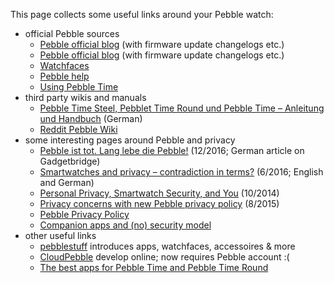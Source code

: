 This page collects some useful links around your Pebble watch:

* official Pebble sources
    * [Pebble official blog](https://blog.getpebble.com/) (with firmware update changelogs etc.)
    * [Pebble official blog](https://blog.getpebble.com/) (with firmware update changelogs etc.)
    * [Watchfaces](https://apps.getpebble.com/en_US/watchfaces?dev_settings=true)
    * [Pebble help](https://help.getpebble.com/customer/portal/articles/1722567-introduction-to-pebble)
    * [Using Pebble Time](http://help.getpebble.com/customer/en/portal/topics/767707-using-pebble-time/articles?b_id=8309)
* third party wikis and manuals
    * [Pebble Time Steel, Pebblet Time Round und Pebble Time – Anleitung und Handbuch](http://www.appdated.de/2016/03/pebble-time-steel-pebblet-time-round-und-pebble-time-anleitung-und-handbuch/) (German)
    * [Reddit Pebble Wiki](https://www.reddit.com/r/pebble/wiki/index)
* some interesting pages around Pebble and privacy
    * [Pebble ist tot. Lang lebe die Pebble!](https://www.androidpit.de/pebble-ist-tot-lang-lebe-die-pebble) (12/2016; German article on Gadgetbridge)
    * [Smartwatches and privacy – contradiction in terms?](https://android.izzysoft.de/articles/named/smartwatch-privacy) (6/2016; English and German)
    * [Personal Privacy, Smartwatch Security, and You](http://smartwatches.org/learn/privacy-smartwatch-security-and-you/) (10/2014)
    * [Privacy concerns with new Pebble privacy policy](https://www.reddit.com/r/pebble/comments/3hsxez/privacy_concerns_with_new_pebble_privacy_policy/) (8/2015)
    * [Pebble Privacy Policy](https://www.pebble.com/legal/privacy)
    * [Companion apps and (no) security model](https://github.com/Freeyourgadget/Gadgetbridge/issues/302#issuecomment-219211974)
* other useful links
    * [pebblestuff](http://www.pebblestuff.io/) introduces apps, watchfaces, accessoires & more
    * [CloudPebble](https://cloudpebble.net/) develop online; now requires Pebble account :(
    * [The best apps for Pebble Time and Pebble Time Round](http://www.wareable.com/apps/the-best-apps-for-pebble-and-pebble-steel)
